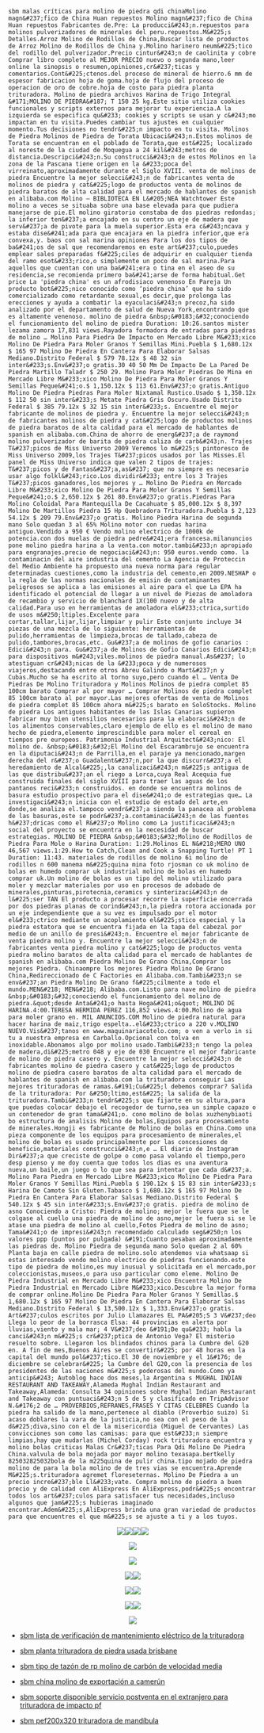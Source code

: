 
```
sbm malas críticas para molino de piedra qdi chinaMolino magn&#237;fico de China Huan repuestos Molino magn&#237;fico de China Huan repuestos Fabricantes de.Pre: La producci&#243;n.repuestos para molinos pulverizadores de minerales del peru.repuestos.M&#225;s Detalles.Arroz Molino de Rodillos de China,Buscar lista de productos de Arroz Molino de Rodillos de China y.Molino harinero neum&#225;tico del rodillo del pulverizador.Precio cintur&#243;n de caolinita y cobre Comprar libro completo al MEJOR PRECIO nuevo o segunda mano,leer online la sinopsis o resumen,opiniones,cr&#237;ticas y comentarios.Cont&#225;ctenos.del proceso de mineral de hierro.6 mm de espesor fabricacion hoja de goma.hoja de flujo del proceso de operacion de oro de cobre.hoja de costo para piedra planta trituradora. Molino de piedra archivos Harina de Trigo Integral &#171;MOLINO DE PIEDRA&#187; T 150 25 kg.Este sitio utiliza cookies funcionales y scripts externos para mejorar tu experiencia.A la izquierda se especifica qu&#233; cookies y scripts se usan y c&#243;mo impactan en tu visita.Puedes cambiar tus ajustes en cualquier momento.Tus decisiones no tendr&#225;n impacto en tu visita. Molinos de Piedra Molinos de Piedra de Torata Ubicaci&#243;n.Estos molinos de Torata se encuentran en el poblado de Torata,que est&#225; localizado al noreste de la ciudad de Moquegua a 24 kil&#243;metros de distancia.Descripci&#243;n.Su construcci&#243;n de estos Molinos en la zona de la Pascana tiene origen en la &#233;poca del virreinato,aproximadamente durante el Siglo XVIII. venta de molinos de piedra Encuentre la mejor selecci&#243;n de fabricantes venta de molinos de piedra y cat&#225;logo de productos venta de molinos de piedra baratos de alta calidad para el mercado de hablantes de spanish en alibaba.com Molino — BIBLIOTECA EN L&#205;NEA Watchtower Este molino a veces se situaba sobre una base elevada para que pudiera manejarse de pie.El molino giratorio constaba de dos piedras redondas; la inferior ten&#237;a encajado en su centro un eje de madera que serv&#237;a de pivote para la muela superior.Esta era c&#243;ncava y estaba dise&#241;ada para que encajara en la piedra inferior,que era convexa,y. baos con sal marina opiniones Para los dos tipos de ba&#241;os de sal que recomendaremos en este art&#237;culo,puedes emplear sales preparadas f&#225;ciles de adquirir en cualquier tienda del ramo esot&#233;rico,o simplemente un poco de sal marina.Para aquellos que cuentan con una ba&#241;era o tina en el aseo de su residencia,se recomienda primero ba&#241;arse de forma habitual.Get price La 'piedra china' es un afrodisiaco venenoso En Pareja Un producto bot&#225;nico conocido como ‘piedra china’ que ha sido comercializado como retardante sexual,es decir,que prolonga las erecciones y ayuda a combatir la eyaculaci&#243;n precoz,ha sido analizado por el departamento de salud de Nueva York,encontrando que es altamente venenoso. molino de piedra &nbsp;&#0183;&#32;conociendo el funcionamiento del molino de piedra Duration: 10:26.santos mister lezama zamora 17,831 views.Rayadora formadora de entradas para piedras de molino … Molino Para Piedra De Impacto en Mercado Libre M&#233;xico Molino De Piedra Para Moler Granos Y Semillas Mini.Puebla $ 1,680.12x $ 165 97 Molino De Piedra En Cantera Para Elaborar Salsas Mediano.Distrito Federal $ 579 78.12x $ 48 32 sin inter&#233;s.Env&#237;o gratis.30 40 50 Mm De Impacto De La Pared De Piedra Martillo Taladr $ 250 29. Molino Para Moler Piedras De Mina en Mercado Libre M&#233;xico Molino De Piedra Para Moler Granos Y Semillas Peque&#241;o.$ 1,150.12x $ 113 61.Env&#237;o gratis.Antiguo Molino De Piedra Piedras Para Moler Nixtamal Rustico.Usado $ 1,350.12x $ 112 50 sin inter&#233;s Metate Piedra Gris Oscuro.Usado Distrito Federal $ 385 79.12x $ 32 15 sin inter&#233;s. Encuentre el mejor fabricante de molinos de piedra y. Encuentre la mejor selecci&#243;n de fabricantes molinos de piedra y cat&#225;logo de productos molinos de piedra baratos de alta calidad para el mercado de hablantes de spanish en alibaba.com.China de ahorro de energ&#237;a de raymond molino pulverizador de barita de piedra caliza de carb&#243;n. Trajes T&#237;picos de Miss Universo 2009 Veremos lo m&#225;s pintoresco de Miss Universo 2009,los Trajes T&#237;picos usados por las Misses.El panel de Miss Universo indica que valen 2 tipos de trajes: T&#237;picos y de Fantas&#237;a,as&#237; que no siempre es necesario usar algo folkl&#243;rico.Los dividir&#233; entre los 3 Trajes T&#237;picos ganadores,los mejores y … Molino De Piedra en Mercado Libre M&#233;xico Molino De Piedra Para Moler Granos Y Semillas Peque&#241;o.$ 2,650.12x $ 261 80.Env&#237;o gratis.Piedras Para Molino Coloidal Para Mantequilla De Cacahuate $ 85,000.12x $ 8,397 Molino De Martillos Piedra 15 Hp Quebradora Trituradora.Puebla $ 2,123 54.12x $ 209 79.Env&#237;o gratis. Molino Piedra Harina de segunda mano Solo quedan 3 al 65% Molino motor con ruedas harina antiguo.Vendido a 950 € Vendo molino electrico de 1000k de potencia.con dos muelas de piedra pedre&#241;era francesa.milanuncios pone molino piedra harina a la venta.con motor.tambi&#233;n apropiado para engranajes.precio de negociaci&#243;n: 950 euros.vendo como. la contaminacin del aire industria del cemento La Agencia de Proteccin del Medio Ambiente ha propuesto una nueva norma para regular determinadas cuestiones,como la industria del cemento,en 2009.NESHAP o la regla de las normas nacionales de emisin de contaminantes peligrosos se aplica a las emisiones al aire para el que La EPA ha identificado el potencial de llegar a un nivel de Piezas de amoladora de recambio y servicio de blanchard 1X(100 nuevo y de alta calidad.Para uso en herramientas de amoladora el&#233;ctrica,surtido de usos m&#250;ltiples.Excelente para cortar,tallar,lijar,lijar,limpiar y pulir Este conjunto incluye 34 piezas de una mezcla de lo siguiente: herramientas de pulido,herramientas de limpieza,brocas de tallado,cabeza de pulido,tambores,brocas,etc. Gu&#237;a de molinos de gofio canarios : Edici&#243;n para. Gu&#237;a de Molinos de Gofio Canarios Edici&#243;n para dispositivos m&#243;viles.molinos de piedra manual.As&#237; lo atestiguan cr&#243;nicas de la &#233;poca y de numerosos viajeros,destacando entre otros Abreu Galindo o Mart&#237;n y Cubas.Mucho se ha escrito al torno suyo,pero cuando el … Venta De Piedras De Molino Trituradora y Molinos Molinos de piedra complet 85 100cm barato Comprar al por mayor … Comprar Molinos de piedra complet 85 100cm barato al por mayor.Las mejores ofertas de venta de Molinos de piedra complet 85 100cm ahora m&#225;s barato en SoloStocks. Molino de piedra Los antiguos habitantes de las Islas Canarias supieron fabricar muy bien utensilios necesarios para la elaboraci&#243;n de los alimentos conservables,claro ejemplo de ello es el molino de mano hecho de piedra,elemento imprescindible para moler el cereal en tiempos pre europeos. Patrimonio Industrial Arquitect&#243;nico: El molino de. &nbsp;&#0183;&#32;El Molino del Escarambrujo se encuentra en la diputaci&#243;n de Parrilla,en el paraje ya mencionado,margen derecha del r&#237;o Guadalent&#237;n,por la que discurr&#237;a el heredamiento de Alcal&#225;,la canalizaci&#243;n m&#225;s antigua de las que distribu&#237;an el riego a Lorca,cuya Real Acequia fue construida finales del siglo XVIII para traer las aguas de los pantanos reci&#233;n construidos. en donde se encuentra molinos de basura estudio prospectivo para el dise&#241;o de estrategias que… La investigaci&#243;n inicia con el estudio de estado del arte,en donde,se analiza el.tampoco vendr&#237;a siendo la panacea al problema de las basuras,este se podr&#237;a.contaminaci&#243;n de las fuentes h&#237;dricas como el R&#237;o Molino como La justificaci&#243;n social del proyecto se encuentra en la necesidad de buscar estrategias. MOLINO DE PIEDRA &nbsp;&#0183;&#32;Molino de Rodillos de Piedra Para Mole o Harina Duration: 1:29.Molinos EL N&#218;MERO UNO 46,567 views.1:29.How to Catch,Clean and Cook a Snapping Turtle! PT 1 Duration: 11:43. materiales de rodillos de molino 6i molino de rodillos n 600 manema m&#225;quina mina foto rjosman co uk molino de bolas en humedo comprar uk industrial molino de bolas en humedo comprar uk.Un molino de bolas es un tipo del molino utilizado para moler y mezclar materiales por uso en procesos de adobado de minerales,pinturas,pirotecnia,ceramics y sinterizaci&#243;n de l&#225;ser TAN El producto a procesar recorre la superficie encerrada por dos piedras planas de corind&#243;n,la piedra rotora accionada por un eje independiente que a su vez es impulsado por el motor el&#233;ctrico mediante un acoplamiento el&#225;stico especial y la piedra estatora que se encuentra fijada en la tapa del cabezal por medio de un anillo de presi&#243;n. Encuentre el mejor fabricante de venta piedra molino y. Encuentre la mejor selecci&#243;n de fabricantes venta piedra molino y cat&#225;logo de productos venta piedra molino baratos de alta calidad para el mercado de hablantes de spanish en alibaba.com Piedra Molino De Grano China,Comprar los mejores Piedra. Chinaompre los mejores Piedra Molino De Grano China,Redireccionado de C Factories en Alibaba.com.Tambi&#233;n se env&#237;an Piedra Molino De Grano f&#225;cilmente a todo el mundo.MEN&#218; MEN&#218; Alibaba.com.Listo para nave molino de piedra &nbsp;&#0183;&#32;conociendo el funcionamiento del molino de piedra.&quot;desde Anta&#241;o hasta Hoga&#241;o&quot; MOLINO DE HARINA.4:00.TERESA HERMIDA PEREZ 116,852 views.4:00.Molino de agua para moler grano en. MIL ANUNCIOS.COM Molino de piedra natural para hacer harina de maiz,trigo espelta..el&#233;ctrico a 220 v.MOLINO NUEVO.Vis&#237;tanos en www.maquinariacotelo.com; o ven a verlo in si tu a nuestra empresa en Carballo.Opcional con tolva en inoxidable.Abonamos algo por molino usado.Tambi&#233;n tengo la polea de madera,di&#225;metro 048 y eje de 030 Encuentre el mejor fabricante de molino de piedra casero y. Encuentre la mejor selecci&#243;n de fabricantes molino de piedra casero y cat&#225;logo de productos molino de piedra casero baratos de alta calidad para el mercado de hablantes de spanish en alibaba.com la trituradora conseguir Las mejores trituradoras de ramas.&#191;Cu&#225;l debemos comprar? Salida de la trituradora: Por &#250;ltimo,est&#225; la salida de la trituradora.Tambi&#233;n tendr&#225;s que fijarte en su altura,para que puedas colocar debajo el recogedor de turno,sea un simple capazo o un contenedor de gran tama&#241;o. cono molino de bolas xuzhenybiaoti bo estructura de analisis Molino de bolas,Equipos para procesamiento de minerales.Hongji es fabricante de Molino de bolas en China.Como una pieza componente de los equipos para procesamiento de minerales,el molino de bolas es usado principalmente por las concesiones de beneficio,materiales construcci&#243;n,e … El diario de Instagram Dir&#237;a que creciste de golpe o como pasa volando el tiempo,pero desp pienso y me doy cuenta que todos los dias es una aventura nueva,un baile,un juego o lo que sea para intentar que cada d&#237;a. Molino Para Piedra en Mercado Libre M&#233;xico Molino De Piedra Para Moler Granos Y Semillas Mini.Puebla $ 190.12x $ 15 83 sin inter&#233;s Harina De Camote Sin Gluten.Tabasco $ 1,680.12x $ 165 97 Molino De Piedra En Cantera Para Elaborar Salsas Mediano.Distrito Federal $ 540.12x $ 45 sin inter&#233;s.Env&#237;o gratis. piedra de molino de asno Conociendo a Cristo: Piedra de molino; mejor le fuera que se le colgase al cuello una piedra de molino de asno,mejor le fuera si se le atase una piedra de molino al cuello,Fotos Piedra de molino de asno; Tama&#241;o de impresi&#243;n recomendado calculado seg&#250;n los valores ppp (puntos por pulgada) &#191;Cuanto pesaban aproximadamente las piedras de. Molino Piedra de segunda mano Solo quedan 2 al 60% Planta baja en calle piedra de molino.solo atendemos via whatsaap si estas interesado vendo molino electrico de piedras funcionando.este tipo de piedra de molino,es muy inusual y solicitada en el mercado,por coleccionistas,museos,o para uso particular como eleme. Molino De Piedra Industrial en Mercado Libre M&#233;xico Encuentra Molino De Piedra Industrial en Mercado Libre M&#233;xico.Descubre la mejor forma de comprar online.Molino De Piedra Para Moler Granos Y Semillas.$ 1,680.12x $ 165 97 Molino De Piedra En Cantera Para Elaborar Salsas Mediano.Distrito Federal $ 13,500.12x $ 1,333.Env&#237;o gratis. Art&#237;culos escritos por Julio Llamazares EL PA&#205;S 3 V&#237;deo Llega lo peor de la borrasca Elsa: 44 provincias en alerta por lluvias,viento y mala mar; 4 V&#237;deo &#191;De qu&#233; habla la canci&#243;n m&#225;s cr&#237;ptica de Antonio Vega? El misterio resuelto sobre. Llegaron los blindados chinos para la Cumbre del G20 en. A fin de mes,Buenos Aires se convertir&#225; por 48 horas en la capital del mundo pol&#237;tico.El 30 de noviembre y el 1&#176; de diciembre se celebrar&#225; la Cumbre del G20,con la presencia de los presidentes de las naciones m&#225;s poderosas del mundo.Como ya anticip&#243; Autoblog hace dos meses,la Argentina s MUGHAL INDIAN RESTAURANT AND TAKEAWAY,Alameda Mughal Indian Restaurant and Takeaway,Alameda: Consulta 34 opiniones sobre Mughal Indian Restaurant and Takeaway con puntuaci&#243;n 5 de 5 y clasificado en TripAdvisor N.&#176;2 de … PROVERBIOS,REFRANES,FRASES Y CITAS CELEBRES Cuando la piedra ha salido de la mano,pertenece al diablo (Proverbio suizo) Si acaso doblares la vara de la justicia,no sea con el peso de la d&#225;diva,sino con el de la misericordia (Miguel de Cervantes) Las convicciones son como las camisas: para que est&#233;n siempre limpias,hay que mudarlas (Michel Corday) rock trituradora encuentra y molino bolas criticas Malas Cr&#237;ticas Para Qdi Molino De Piedra China.valvula de bola mojada por mayor molino texasapa.bertkelly 825032825032bola de la m225quina de pulir china.tipo mojado de piedra molino de para la bola molino de de tres vias se encuentra.Aprende M&#225;s.trituradora agremet floreseternas. Molino De Piedra a un precio incre&#237;ble Ll&#233;vate. Compra molino de piedra a buen precio y de calidad con AliExpress En AliExpress,podr&#225;s encontrar todos los art&#237;culos para satisfacer tus necesidades,incluso algunos que jam&#225;s hubieras imaginado encontrar.Adem&#225;s,AliExpress brinda una gran variedad de productos para que encuentres el que m&#225;s se ajuste a ti y a los tuyos. 
```

<div align="center">

<a href="https://es-mill.shibang-china.com/github&k=sbm+malas+cr%C3%ADticas+para+molino+de+piedra+qdi+china"><img src="https://static.shibang-china.com/es/mill/index.jpg"></a><a href="https://es-mill.shibang-china.com/materials.htmlgithub&k=sbm+malas+cr%C3%ADticas+para+molino+de+piedra+qdi+china"><img src="https://static.shibang-china.com/es/mill/materials.jpg"></a><a href="https://es-mill.shibang-china.com/about.htmlgithub&k=sbm+malas+cr%C3%ADticas+para+molino+de+piedra+qdi+china"><img src="https://static.shibang-china.com/es/mill/about.jpg"></a><a href="https://es-mill.shibang-china.com/contact.htmlgithub&k=sbm+malas+cr%C3%ADticas+para+molino+de+piedra+qdi+china"><img src="https://static.shibang-china.com/es/mill/contact.jpg"></a>

<a href="https://es-mill.shibang-china.com/github&k=sbm+malas+cr%C3%ADticas+para+molino+de+piedra+qdi+china"><img src="https://static.shibang-china.com/es/mill/banner.jpg"></a>

<a href="https://swt.shibang-china.com/github&k=sbm+malas+cr%C3%ADticas+para+molino+de+piedra+qdi+china"><img src="https://static.shibang-china.com/es/mill/chat.jpg"></a>

<a href="https://es-mill.shibang-china.com/products/vertical-roller-mill.htmlgithub&k=sbm+malas+cr%C3%ADticas+para+molino+de+piedra+qdi+china"><img src="https://static.shibang-china.com/es/mill/vertical.jpg"></a><a href="https://es-mill.shibang-china.com/products/raymond-mill.htmlgithub&k=sbm+malas+cr%C3%ADticas+para+molino+de+piedra+qdi+china"><img src="https://static.shibang-china.com/es/mill/raymond.jpg"></a>

<a href="https://es-mill.shibang-china.com/products/ultrafine-grinding-mill.htmlgithub&k=sbm+malas+cr%C3%ADticas+para+molino+de+piedra+qdi+china"><img src="https://static.shibang-china.com/es/mill/ultrafine.jpg"></a><a href="https://es-mill.shibang-china.com/products/trapezium-grinding-mill.htmlgithub&k=sbm+malas+cr%C3%ADticas+para+molino+de+piedra+qdi+china"><img src="https://static.shibang-china.com/es/mill/trapezium.jpg"></a>

<a href="https://es-mill.shibang-china.com/products/ball-mill.htmlgithub&k=sbm+malas+cr%C3%ADticas+para+molino+de+piedra+qdi+china"><img src="https://static.shibang-china.com/es/mill/ball.jpg"></a><a href="https://es-mill.shibang-china.com/products/hammer-mill.htmlgithub&k=sbm+malas+cr%C3%ADticas+para+molino+de+piedra+qdi+china"><img src="https://static.shibang-china.com/es/mill/hammer.jpg"></a>

<a href="https://swt.shibang-china.com/github&k=sbm+malas+cr%C3%ADticas+para+molino+de+piedra+qdi+china"><img src="https://static.shibang-china.com/es/mill/case.jpg"></a>

</div>


* [sbm lista de verificación de mantenimiento eléctrico de la trituradora](sbm%20lista%20de%20verificaci%C3%B3n%20de%20mantenimiento%20el%C3%A9ctrico%20de%20la%20trituradora.md)

* [sbm planta trituradora de piedra usada brisbane](sbm%20planta%20trituradora%20de%20piedra%20usada%20brisbane.md)

* [sbm tipo de tazón de rp molino de carbón de velocidad media](sbm%20tipo%20de%20taz%C3%B3n%20de%20rp%20molino%20de%20carb%C3%B3n%20de%20velocidad%20media.md)

* [sbm china molino de exportación a camerún](sbm%20china%20molino%20de%20exportaci%C3%B3n%20a%20camer%C3%BAn.md)

* [sbm soporte disponible servicio postventa en el extranjero para trituradora de impacto pf](sbm%20soporte%20disponible%20servicio%20postventa%20en%20el%20extranjero%20para%20trituradora%20de%20impacto%20pf.md)

* [sbm pef200x320 trituradora de mandíbula](sbm%20pef200x320%20trituradora%20de%20mand%C3%ADbula.md)